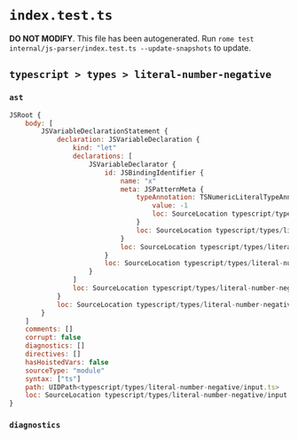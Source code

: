 # `index.test.ts`

**DO NOT MODIFY**. This file has been autogenerated. Run `rome test internal/js-parser/index.test.ts --update-snapshots` to update.

## `typescript > types > literal-number-negative`

### `ast`

```javascript
JSRoot {
	body: [
		JSVariableDeclarationStatement {
			declaration: JSVariableDeclaration {
				kind: "let"
				declarations: [
					JSVariableDeclarator {
						id: JSBindingIdentifier {
							name: "x"
							meta: JSPatternMeta {
								typeAnnotation: TSNumericLiteralTypeAnnotation {
									value: -1
									loc: SourceLocation typescript/types/literal-number-negative/input.ts 1:7-1:9
								}
								loc: SourceLocation typescript/types/literal-number-negative/input.ts 1:4-1:9
							}
							loc: SourceLocation typescript/types/literal-number-negative/input.ts 1:4-1:9
						}
						loc: SourceLocation typescript/types/literal-number-negative/input.ts 1:4-1:9
					}
				]
				loc: SourceLocation typescript/types/literal-number-negative/input.ts 1:0-1:10
			}
			loc: SourceLocation typescript/types/literal-number-negative/input.ts 1:0-1:10
		}
	]
	comments: []
	corrupt: false
	diagnostics: []
	directives: []
	hasHoistedVars: false
	sourceType: "module"
	syntax: ["ts"]
	path: UIDPath<typescript/types/literal-number-negative/input.ts>
	loc: SourceLocation typescript/types/literal-number-negative/input.ts 1:0-2:0
}
```

### `diagnostics`

```

```
